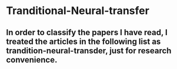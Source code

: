 Tranditional-Neural-transfer
========
In order to classify the papers I have read, I treated the articles in the following list as trandition-neural-transder, just for research convenience.
----
